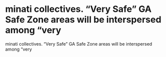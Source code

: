 # minati collectives. “Very Safe” GA Safe Zone areas will be interspersed among “very

minati collectives. “Very Safe” GA Safe Zone areas will be interspersed among “very